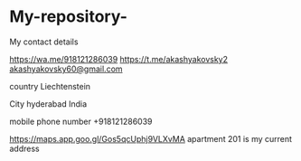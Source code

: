 # My-repository-

My contact details 

https://wa.me/918121286039
https://t.me/akashyakovsky2
akashyakovsky60@gmail.com 

country Liechtenstein 

City hyderabad India 

mobile phone number +918121286039

https://maps.app.goo.gl/Gos5qcUphj9VLXvMA apartment 201 is my current address 
